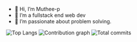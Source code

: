 - 👋 Hi, I’m Muthee-p
- 👀 I’m a fullstack end web dev
- 🌱 I’m passionate about problem solving.

![Top Langs](https://github-readme-stats.vercel.app/api/top-langs/?username=muthee-p&show_icons-true)
![Contribution graph](https://github-readme-stats.vercel.app/api/?username=muthee-p&show_icons-true)
![Total commits](https://github-readme-stats.vercel.app/api/?username=muthee-p&show_icons-true)



<!---
just-p254/just-p254 is a ✨ special ✨ repository because its `README.md` (this file) appears on your GitHub profile.
You can click the Preview link to take a look at your changes.
--->
